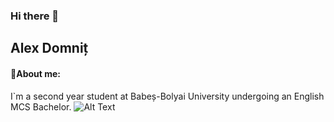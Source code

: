 ### Hi there 👋

<!--
**AlexD2003/AlexD2003** is a ✨ _special_ ✨ repository because its `README.md` (this file) appears on your GitHub profile.

Here are some ideas to get you started:

- 🔭 I’m currently working on ...
- 🌱 I’m currently learning ...
- 👯 I’m looking to collaborate on ...
- 🤔 I’m looking for help with ...
- 💬 Ask me about ...
- 📫 How to reach me: ...
- 😄 Pronouns: ...
- ⚡ Fun fact: ...
-->
## Alex Domniț
#### 💬About me:
I`m a second year student at Babeș-Bolyai University undergoing an English MCS Bachelor.
![Alt Text]([url_of_your_gif](https://steamuserimages-a.akamaihd.net/ugc/906777917624625831/4814BD70CCDBB3EA311C655D7A4EBA4E12E6C84D/?imw=5000&imh=5000&ima=fit&impolicy=Letterbox&imcolor=%23000000&letterbox=false)https://steamuserimages-a.akamaihd.net/ugc/906777917624625831/4814BD70CCDBB3EA311C655D7A4EBA4E12E6C84D/?imw=5000&imh=5000&ima=fit&impolicy=Letterbox&imcolor=%23000000&letterbox=false)
